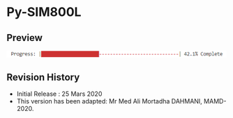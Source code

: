 # Py-SIM800L

## Preview

![alt iviny](https://github.com/MortadhaDAHMANI/Progress-Bar/raw/master/execBar.png)

## Revision History
* Initial Release : 25 Mars 2020
* This version has been adapted: Mr Med Ali Mortadha DAHMANI, MAMD-2020.
